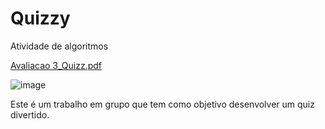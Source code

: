 # Quizzy
Atividade de algoritmos

[Avaliacao 3_Quizz.pdf](https://github.com/user-attachments/files/17604702/Avaliacao.3_Quizz.pdf)

![image](https://github.com/user-attachments/assets/7fcbe399-149b-4996-ba37-3ac64c3cf893)


Este é um trabalho em grupo que tem como objetivo desenvolver um quiz divertido.

